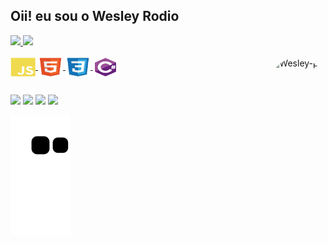 ## Oii! eu sou o Wesley Rodio
<div align="">
  <a href="https://github.com/wesleyrodio">
  <img height="120em" src="https://github-readme-stats.vercel.app/api?username=WesleyRodio&show_icons=true&theme=tokyonight&include_all_commits=true&count_private=true"/>
  <img height="130em" src="https://github-readme-stats.vercel.app/api/top-langs/?username=WesleyRodio&layout=compact"/>
</div>
<div style="display: inline_block"><br>
  <img align="center" alt="Wesley-Js" height="30" width="40" src="https://raw.githubusercontent.com/devicons/devicon/master/icons/javascript/javascript-plain.svg">
  <img align="center" alt="Wesley-HTML" height="30" width="40" src="https://raw.githubusercontent.com/devicons/devicon/master/icons/html5/html5-original.svg">
  <img align="center" alt="Wesley-CSS" height="30" width="40" src="https://raw.githubusercontent.com/devicons/devicon/master/icons/css3/css3-original.svg">
  <img align="center" alt="Wesley-Csharp" height="30" width="40" src="https://raw.githubusercontent.com/devicons/devicon/master/icons/csharp/csharp-original.svg">
  <img align="right" alt="Wesley-pic" height="150" style="border-radius:50px;" src="https://cdn.discordapp.com/attachments/923781750759522354/932468085041004554/272007121_977277356233918_398153015002060814_n.png">
</div>

  ##
 
<div> 
  <a href="https://www.youtube.com/channel/UClTVppK8TqFzA6zgXq7cimQ" target="_blank"><img src="https://img.shields.io/badge/YouTube-FF0000?style=for-the-badge&logo=youtube&logoColor=white" target="_blank"></a>
  <a href="https://www.instagram.com/japascript__/" target="_blank"><img src="https://img.shields.io/badge/-Instagram-%23E4405F?style=for-the-badge&logo=instagram&logoColor=white" target="_blank"></a>
 	<a href="https://twitter.com/JapaScript__" target="_blank"><img src="https://img.shields.io/badge/Twitter-1DA1F2?style=for-the-badge&logo=twitter&logoColor=white" target="_blank"></a>
  <a href = "mailto:wesleyrodio2@gmail.com"><img src="https://img.shields.io/badge/-Gmail-%23333?style=for-the-badge&logo=gmail&logoColor=white" target="_blank"></a>
 
  ![Snake animation](https://github.com/wesleyrodio/wesleyrodio/blob/output/github-contribution-grid-snake.svg)

</div>
